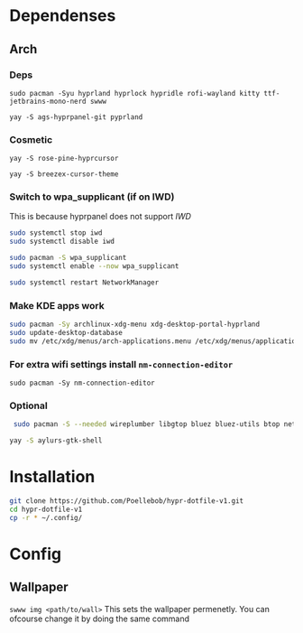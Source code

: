 # Dependenses 
## Arch
### Deps
`sudo pacman -Syu hyprland hyprlock hypridle rofi-wayland kitty ttf-jetbrains-mono-nerd swww`

`yay -S ags-hyprpanel-git pyprland`
### Cosmetic
`yay -S rose-pine-hyprcursor`

`yay -S breezex-cursor-theme`
### Switch to wpa_supplicant (if on IWD)
This is because hyprpanel does not support *IWD*
```bash
sudo systemctl stop iwd
sudo systemctl disable iwd

sudo pacman -S wpa_supplicant
sudo systemctl enable --now wpa_supplicant

sudo systemctl restart NetworkManager
```
### Make KDE apps work
```bash
sudo pacman -Sy archlinux-xdg-menu xdg-desktop-portal-hyprland
sudo update-desktop-database
sudo mv /etc/xdg/menus/arch-applications.menu /etc/xdg/menus/applications.menu 
```
### For extra wifi settings install `nm-connection-editor`
`sudo pacman -Sy nm-connection-editor`

### Optional
```bash
 sudo pacman -S --needed wireplumber libgtop bluez bluez-utils btop networkmanager dart-sass wl-clipboard brightnessctl swww python upower pacman-contrib power-profiles-daemon gvfs

yay -S aylurs-gtk-shell
```

# Installation
```bash
git clone https://github.com/Poellebob/hypr-dotfile-v1.git
cd hypr-dotfile-v1
cp -r * ~/.config/
```
# Config
## Wallpaper 
`swww img <path/to/wall>`
This sets the wallpaper permenetly.
You can ofcourse change it by doing the same command
